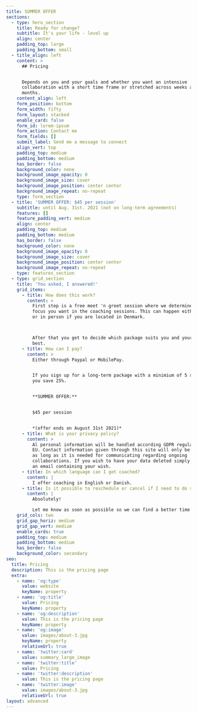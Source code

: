 ```yaml
---
title: SUMMER OFFER
sections:
  - type: hero_section
    title: Ready for change?
    subtitle: It's your life - level up
    align: center
    padding_top: large
    padding_bottom: small
  - title_align: left
    content: >
      ## Pricing


      Depends on you and your goals and whether you want an intensive
      collaboration with a short time frame or stretched across weeks and
      months.
    content_align: left
    form_position: bottom
    form_width: fifty
    form_layout: stacked
    enable_card: false
    form_id: lorem-ipsum
    form_action: Contact me
    form_fields: []
    submit_label: Send me a message to connect
    align_vert: top
    padding_top: medium
    padding_bottom: medium
    has_border: false
    background_color: none
    background_image_opacity: 0
    background_image_size: cover
    background_image_position: center center
    background_image_repeat: no-repeat
    type: form_section
  - title: 'SUMMER OFFER: $45 per session'
    subtitle: until Aug. 31st. 2021 (not on long-term agreements)
    features: []
    feature_padding_vert: medium
    align: center
    padding_top: medium
    padding_bottom: medium
    has_border: false
    background_color: none
    background_image_opacity: 0
    background_image_size: cover
    background_image_position: center center
    background_image_repeat: no-repeat
    type: features_section
  - type: grid_section
    title: 'You asked, I answered!'
    grid_items:
      - title: How does this work?
        content: >
          First step is a free meet 'n greet session where we determine what
          focus you want in the coaching sessions. This can happen either online
          or in person if you are located in Denmark. 



          After that you get to decide which package suits you and your life
          best.
      - title: How can I pay?
        content: >
          Either through Paypal or MobilePay.


          If you sign up for a long-term package with a minimium of 5 sessions
          you save 25%.


          **SUMMER OFFER:**


          $45 per session


          *(offer ends on August 31st 2021)*
      - title: What is your privacy policy?
        content: >
          Al personal information will be handled according GDPR regulations in
          EU. Contact information given through this site will only be saved for
          as long as it is needed for communicating regarding ongoing
          collaborations. If you wish to have your data deleted simply send me
          an email containing your wish. 
      - title: In which language can I get coached?
        content: |
          I offer coaching in English or Danish.
      - title: Is it possible to reschedule or cancel if I need to do so?
        content: |
          Absolutely!

          Let me know as soon as possible so we can find a better time for you. 
    grid_cols: two
    grid_gap_horiz: medium
    grid_gap_vert: medium
    enable_cards: true
    padding_top: medium
    padding_bottom: medium
    has_border: false
    background_color: secondary
seo:
  title: Pricing
  description: This is the pricing page
  extra:
    - name: 'og:type'
      value: website
      keyName: property
    - name: 'og:title'
      value: Pricing
      keyName: property
    - name: 'og:description'
      value: This is the pricing page
      keyName: property
    - name: 'og:image'
      value: images/about-3.jpg
      keyName: property
      relativeUrl: true
    - name: 'twitter:card'
      value: summary_large_image
    - name: 'twitter:title'
      value: Pricing
    - name: 'twitter:description'
      value: This is the pricing page
    - name: 'twitter:image'
      value: images/about-3.jpg
      relativeUrl: true
layout: advanced
---
```

